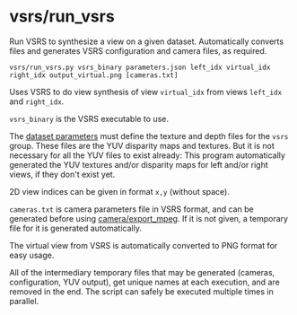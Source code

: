 # vsrs/run\_vsrs

Run VSRS to synthesize a view on a given dataset. Automatically converts files and generates VSRS configuration and camera files, as required.
      
    vsrs/run_vsrs.py vsrs_binary parameters.json left_idx virtual_idx right_idx output_virtual.png [cameras.txt]

Uses VSRS to do view synthesis of view `virtual_idx` from views `left_idx` and `right_idx`.

`vsrs_binary` is the VSRS executable to use.

The [dataset parameters](data/dataset.html) must define the texture and depth files for the `vsrs` group. These files are the YUV disparity maps and textures. But it is not necessary for all the YUV files to exist already: 
This program automatically generated the YUV textures and/or disparity maps for left and/or right views, if they don't exist yet.

2D view indices can be given in format `x,y` (without space).

`cameras.txt` is camera parameters file in VSRS format, and can be generated before using [camera/export\_mpeg](tools/camera/export_mpeg.html). If it is not given, a temporary file for it is generated automatically.

The virtual view from VSRS is automatically converted to PNG format for easy usage.

All of the intermediary temporary files that may be generated (cameras, configuration, YUV output), get unique names at each execution, and are removed in the end. The script can safely be executed multiple times in parallel.
